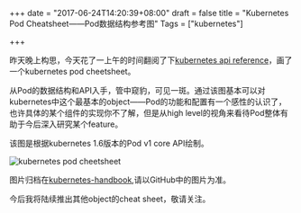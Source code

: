 +++
date = "2017-06-24T14:20:39+08:00"
draft = false
title = "Kubernetes Pod Cheatsheet——Pod数据结构参考图"
Tags = ["kubernetes"]

+++

昨天晚上构思，今天花了一上午的时间翻阅了下[kubernetes api reference](https://kubernetes.io/docs/api-reference/v1.6)，画了一个kubernetes pod cheetsheet。

从Pod的数据结构和API入手，管中窥豹，可见一斑。通过该图基本可以对kubernetes中这个最基本的object——Pod的功能和配置有一个感性的认识了，也许具体的某个组件的实现你不了解，但是从high level的视角来看待Pod整体有助于今后深入研究某个feature。

该图是根据kubernetes 1.6版本的Pod v1 core API绘制。

![kubernetes pod cheetsheet](http://olz1di9xf.bkt.clouddn.com/kubernetes-pod-cheatsheet-v1-20170624.png)

图片归档在[kubernetes-handbook]([https://github.com/rootsongjc/kubernetes-handbook/blob/master/images/kubernetes-pod-cheetsheet.png](https://github.com/rootsongjc/kubernetes-handbook/blob/master/images/kubernetes-pod-cheetsheet.png)),请以GitHub中的图片为准。

今后我将陆续推出其他object的cheat sheet，敬请关注。
